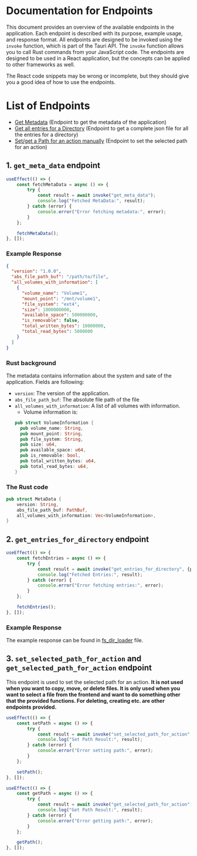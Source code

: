 # Documentation for Endpoints

This document provides an overview of the available endpoints in the application. Each endpoint is
described with its purpose, example usage, and response format.
All endpoints are designed to be invoked using the `invoke` function, which is part of the Tauri
API.
The `invoke` function allows you to call Rust commands from your JavaScript code. The endpoints are
designed to be used in a React application, but the concepts can be applied to other frameworks as
well.

The React code snippets may be wrong or incomplete, but they should give you a good idea of how to
use the endpoints.

# List of Endpoints

- [Get Metadata](#1-get_meta_data-endpoint) (Endpoint to get the metadata of the application)
- [Get all entries for a Directory](#2-get_entries_for_directory-endpoint) (Endpoint to get a complete
  json file for all the entries for a directory)
- [Set/get a Path for an action manually](#3-set_selected_path_for_action-and-get_selected_path_for_action-endpoint)
  (Endpoint to set the selected path for an action)

## 1. `get_meta_data` endpoint

```typescript jsx
useEffect(() => {
    const fetchMetaData = async () => {
        try {
            const result = await invoke("get_meta_data");
            console.log("Fetched MetaData:", result);
        } catch (error) {
            console.error("Error fetching metadata:", error);
        }
    };

    fetchMetaData();
}, []);
```

### Example Response

```json
{
  "version": "1.0.0",
  "abs_file_path_buf": "/path/to/file",
  "all_volumes_with_information": [
    {
      "volume_name": "Volume1",
      "mount_point": "/mnt/volume1",
      "file_system": "ext4",
      "size": 1000000000,
      "available_space": 500000000,
      "is_removable": false,
      "total_written_bytes": 10000000,
      "total_read_bytes": 5000000
    }
  ]
}
```

### Rust background

The metadata contains information about the system and sate of the application. Fields are
following:

- `version`: The version of the application.
- `abs_file_path_buf`: The absolute file path of the file
- `all_volumes_with_information`: A list of all volumes with information.
    - Volume information is:
  ```rust
  pub struct VolumeInformation {
    pub volume_name: String,
    pub mount_point: String,
    pub file_system: String,
    pub size: u64,
    pub available_space: u64,
    pub is_removable: bool,
    pub total_written_bytes: u64,
    pub total_read_bytes: u64,
  }
  ```

### The Rust code

```rust
pub struct MetaData {
    version: String,
    abs_file_path_buf: PathBuf,
    all_volumes_with_information: Vec<VolumeInformation>,
}
```

## 2. `get_entries_for_directory` endpoint

```typescript jsx
useEffect(() => {
    const fetchEntries = async () => {
        try {
            const result = await invoke("get_entries_for_directory", {path: "/path/to/directory"});
            console.log("Fetched Entries:", result);
        } catch (error) {
            console.error("Error fetching entries:", error);
        }
    };

    fetchEntries();
}, []);
```

### Example Response

The example response can be found in [fs_dir_loader](fs_dir_loader.json) file.

## 3. `set_selected_path_for_action` and `get_selected_path_for_action` endpoint

This endpoint is used to set the selected path for an action.
**It is not used when you want to copy, move, or delete files. It is only used when you want to select
a file from the frontend and want to do something other that the provided functions. For deleting,
creating etc. are other endpoints provided.**

```typescript jsx
useEffect(() => {
    const setPath = async () => {
        try {
            const result = await invoke("set_selected_path_for_action", {path: "/path/to/directory"});
            console.log("Set Path Result:", result);
        } catch (error) {
            console.error("Error setting path:", error);
        }
    };

    setPath();
}, []);
```
```typescript
useEffect(() => {
    const getPath = async () => {
        try {
            const result = await invoke("get_selected_path_for_action");
            console.log("Get Path Result:", result);
        } catch (error) {
            console.error("Error getting path:", error);
        }
    };

    getPath();
}, []);
```